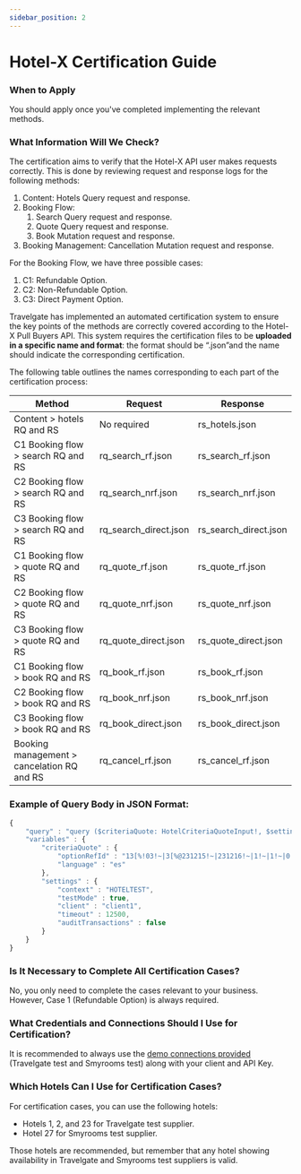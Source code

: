 ```yaml
---
sidebar_position: 2
---
```


# Hotel-X Certification Guide

### When to Apply
You should apply once you've completed implementing the relevant methods.

### What Information Will We Check?
The certification aims to verify that the Hotel-X API user makes requests correctly. This is done by reviewing request and response logs for the following methods:
1. Content: Hotels Query request and response.
2. Booking Flow:
   1. Search Query request and response.
   2. Quote Query request and response.
   3. Book Mutation request and response.
3. Booking Management: Cancellation Mutation request and response.

For the Booking Flow, we have three possible cases:
1. C1: Refundable Option.
2. C2: Non-Refundable Option.
3. C3: Direct Payment Option.

Travelgate has implemented an automated certification system to ensure the key points of the methods are correctly covered according to the Hotel-X Pull Buyers API. This system requires the certification files to be **uploaded in a specific name and format**: the format should be “.json”and the name should indicate the corresponding certification.

The following table outlines the names corresponding to each part of the certification process:

| Method                       | Request                  | Response              |
| ---------------------------- | ------------------------ | --------------------- |
| Content > hotels RQ and RS   | No required              | rs_hotels.json        |
| C1 Booking flow > search RQ and RS | rq_search_rf.json     | rs_search_rf.json     |
| C2 Booking flow > search RQ and RS | rq_search_nrf.json    | rs_search_nrf.json    |
| C3 Booking flow > search RQ and RS | rq_search_direct.json | rs_search_direct.json |
| C1 Booking flow > quote RQ and RS  | rq_quote_rf.json      | rs_quote_rf.json      |
| C2 Booking flow > quote RQ and RS  | rq_quote_nrf.json     | rs_quote_nrf.json     |
| C3 Booking flow > quote RQ and RS  | rq_quote_direct.json  | rs_quote_direct.json  |
| C1 Booking flow > book RQ and RS   | rq_book_rf.json       | rs_book_rf.json       |
| C2 Booking flow > book RQ and RS   | rq_book_nrf.json      | rs_book_nrf.json      |
| C3 Booking flow > book RQ and RS   | rq_book_direct.json   | rs_book_direct.json   |
| Booking management > cancelation RQ and RS | rq_cancel_rf.json | rs_cancel_rf.json     |

### Example of Query Body in JSON Format:

```js
{
    "query" : "query ($criteriaQuote: HotelCriteriaQuoteInput!, $settings: HotelSettingsInput) {\n  hotelX {\n    quote(criteria: $criteriaQuote, settings: $settings) {\n      warnings{\n        code\n        type\n        description\n      }\n      errors {\n        code\n        description\n        type\n      }\n      auditData{\n        transactions{\n          request\n          response\n          timeStamp\n        }\n        timeStamp\n        processTime\n      }\n      optionQuote {\n        optionRefId\n        status\n        price {\n          currency\n          binding\n          net\n          gross\n          markups {\n            channel\n            currency\n            binding\n            net\n            gross\n            exchange {\n              currency\n              rate\n            }\n            rules {\n              id\n              name\n              type\n              value\n            }\n          }\n        }\n        cancelPolicy {\n          refundable\n          cancelPenalties {\n            deadline\n            hoursBefore\n            penaltyType\n            currency\n            value\n          }\n        }\n        remarks\n         surcharges {\n          chargeType\n          description\n          price {\n            currency\n            binding\n            net\n            gross\n            exchange {\n              currency\n              rate\n            }\n            markups {\n              channel\n              currency\n              binding\n              gross\n              exchange {\n                currency\n                rate\n              }\n            }\n          }\n          mandatory\n          code\n        }\n        searchPrice{\n          currency\n          net\n          gross\n          binding\n        }\n        cardTypes\n        rooms{\n          occupancyRefId\n          legacyRoomId\n          code\n          supplierCode\n          description\n          features {\n            code\n          }\n        }\n      }\n    }\n  }\n}\n",
    "variables" : {
        "criteriaQuote" : {
            "optionRefId" : "13[%!03!~|3[%@231215!~|231216!~|1!~|1!~|0!~|ES!~|CN!~|en!~|EUR!~|0!~|4550!~|1!~|1!~|0!~|0!~|04121122!~|BAR[%@BAR!~|80[%@0[%@false[%@EUR[%@[%@0[%@10!~|1|30|1|2023-12-15|1|4132467|4132468|1|11|0!~|2269[%!2269!~|30!~|!~|Double Standard!~|1!~|!~|mercado[%@ES[%!ExpireDate[%@16/12/2023!~|OK!~|Sith!~|0!~|",
            "language" : "es"
        },
        "settings" : {
            "context" : "HOTELTEST",
            "testMode" : true,
            "client" : "client1",
            "timeout" : 12500,
            "auditTransactions" : false
        }
    }
}
```

### Is It Necessary to Complete All Certification Cases?
No, you only need to complete the cases relevant to your business. However, Case 1 (Refundable Option) is always required.

### What Credentials and Connections Should I Use for Certification?
It is recommended to always use the [demo connections provided](/kb/our-products/are-you-a-buyer/getting-started-with-hotel-x-buyers-api/hotel-x-credentials#access%EF%B8%8F) (Travelgate test and Smyrooms test) along with your client and API Key.

### Which Hotels Can I Use for Certification Cases?
For certification cases, you can use the following hotels:
- Hotels 1, 2, and 23 for Travelgate test supplier.
- Hotel 27 for Smyrooms test supplier.

Those hotels are recommended, but remember that any hotel showing availability in Travelgate and Smyrooms test suppliers is valid.